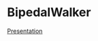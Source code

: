 # BipedalWalker
[Presentation](https://docs.google.com/presentation/d/1v8zhWPdHTUg-7cEHD7U946wDPQSQhGaJUWdMfkIr4uA/edit?usp=sharing)  
